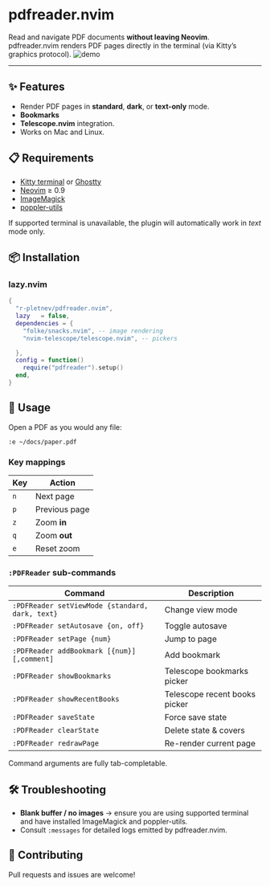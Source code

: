 # pdfreader.nvim

Read and navigate PDF documents **without leaving Neovim**.  
pdfreader.nvim renders PDF pages directly in the terminal (via Kitty’s graphics
protocol).
![demo](https://github.com/user-attachments/assets/5a98c65f-650b-4548-b130-ee3118ac5e86)

---

## ✨ Features

* Render PDF pages in **standard**, **dark**, or **text-only** mode.
* **Bookmarks**
* **Telescope.nvim** integration.
* Works on Mac and Linux.

## 📋 Requirements

* [Kitty terminal](https://github.com/kovidgoyal/kitty) or [Ghostty](https://ghostty.org/)
* [Neovim](https://github.com/neovim/neovim) ≥ 0.9
* [ImageMagick](https://github.com/ImageMagick/ImageMagick)
* [poppler-utils](https://poppler.freedesktop.org/)

If supported terminal is unavailable, the plugin will automatically work in *text* mode only.

## 📦 Installation

### lazy.nvim

```lua
{
  "r-pletnev/pdfreader.nvim",
  lazy   = false,
  dependencies = {
    "folke/snacks.nvim", -- image rendering
    "nvim-telescope/telescope.nvim", -- pickers

  },
  config = function()
    require("pdfreader").setup()
  end,
}
```

## 🚀 Usage

Open a PDF as you would any file:

```vim
:e ~/docs/paper.pdf
```

### Key mappings

| Key | Action            |
|-----|-------------------|
| `n` | Next page         |
| `p` | Previous page     |
| `z` | Zoom **in**       |
| `q` | Zoom **out**      |
| `e` | Reset zoom        |

### `:PDFReader` sub-commands

| Command                                             | Description |
|-----------------------------------------------------|-------------|
| `:PDFReader setViewMode {standard, dark, text}`         | Change view mode |
| `:PDFReader setAutosave {on, off}`                     | Toggle autosave |
| `:PDFReader setPage {num}`                          | Jump to page |
| `:PDFReader addBookmark [{num}][,comment]`          | Add bookmark |
| `:PDFReader showBookmarks`                          | Telescope bookmarks picker |
| `:PDFReader showRecentBooks`                        | Telescope recent books picker |
| `:PDFReader saveState`                              | Force save state |
| `:PDFReader clearState`                             | Delete state & covers |
| `:PDFReader redrawPage`                             | Re-render current page |

Command arguments are fully tab-completable.

## 🛠 Troubleshooting

* **Blank buffer / no images** → ensure you are using supported terminal and have installed ImageMagick and poppler-utils.
* Consult `:messages` for detailed logs emitted by pdfreader.nvim.

## 🤝 Contributing

Pull requests and issues are welcome!
